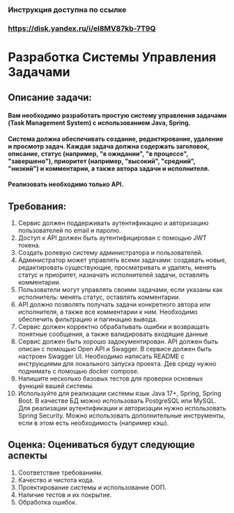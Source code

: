 ### Инструкция доступна по ссылке
### https://disk.yandex.ru/i/el8MV87kb-7T9Q

# Разработка Системы Управления Задачами

## Описание задачи:

#### Вам необходимо разработать простую систему управления задачами (Task Management System) с использованием Java, Spring.
#### Система должна обеспечивать создание, редактирование, удаление и просмотр задач. Каждая задача должна содержать заголовок, описание, статус (например, "в ожидании", "в процессе", "завершено"), приоритет (например, "высокий", "средний", "низкий") и комментарии, а также автора задачи и исполнителя.
#### Реализовать необходимо только API.



## Требования:

1. Сервис должен поддерживать аутентификацию и авторизацию пользователей по email и паролю.
2. Доступ к API должен быть аутентифицирован с помощью JWT токена.
3. Создать ролевую систему администратора и пользователей.
4. Администратор может управлять всеми задачами: создавать новые, редактировать существующие, просматривать и удалять, менять статус и приоритет, назначать исполнителей задачи, оставлять комментарии.
5. Пользователи могут управлять своими задачами, если указаны как исполнитель: менять статус, оставлять комментарии.
6. API должно позволять получать задачи конкретного автора или исполнителя, а также все комментарии к ним. Необходимо обеспечить фильтрацию и пагинацию вывода.
7. Сервис должен корректно обрабатывать ошибки и возвращать понятные сообщения, а также валидировать входящие данные
8. Сервис должен быть хорошо задокументирован. API должен быть описан с помощью Open API и Swagger. В сервисе должен быть настроен Swagger UI. Необходимо написать README с инструкциями для локального запуска проекта. Дев среду нужно поднимать с помощью docker compose.
9. Напишите несколько базовых тестов для проверки основных функций вашей системы.
10. Используйте для реализации системы язык Java 17+, Spring, Spring Boot. В качестве БД можно использовать PostgreSQL или MySQL. Для реализации аутентификации и авторизации нужно использовать Spring Security. Можно использовать дополнительные инструменты, если в этом есть необходимость (например кэш).


## Оценка: Оцениваться будут следующие аспекты

1. Соответствие требованиям.
2. Качество и чистота кода.
3. Проектирование системы и использование ООП.
4. Наличие тестов и их покрытие.
5. Обработка ошибок.
